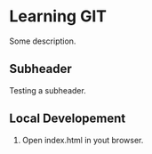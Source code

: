 # Learning GIT

Some description.

## Subheader

Testing a subheader.

## Local Developement

1. Open index.html in yout browser.